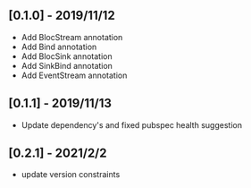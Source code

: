 ## [0.1.0] - 2019/11/12

* Add BlocStream annotation
* Add Bind annotation
* Add BlocSink annotation
* Add SinkBind annotation
* Add EventStream annotation

## [0.1.1] - 2019/11/13

* Update dependency's and fixed pubspec health suggestion


## [0.2.1] - 2021/2/2
* update version constraints

